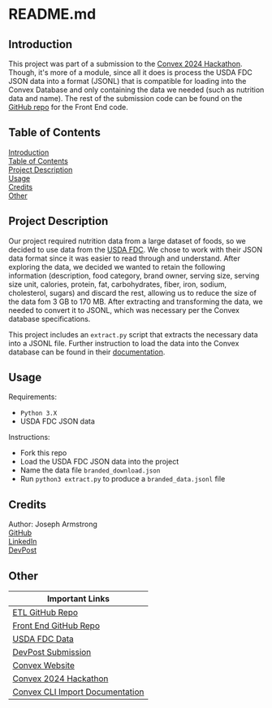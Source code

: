 # README.md

<a name="introduction"/>

## Introduction

This project was part of a submission to the [Convex 2024 Hackathon](https://convexhackathon.devpost.com/). Though, it's more of a module, since all it does is process the USDA FDC JSON data into a format (JSONL) that is compatible for loading into the Convex Database and only containing the data we needed (such as nutrition data and name). The rest of the submission code can be found on the [GitHub repo](https://github.com/mashiourcse/convex_nutriiton) for the Front End code.

<a name="table-of-contents"/>

## Table of Contents

[Introduction](#introduction)  
[Table of Contents](#table-of-contents)  
[Project Description](#project-description)  
[Usage](#usage)  
[Credits](#credits)  
[Other](#other)

<a name="project-description"/>

## Project Description

Our project required nutrition data from a large dataset of foods, so we decided to use data from the [USDA FDC](https://fdc.nal.usda.gov/). We chose to work with their JSON data format since it was easier to read through and understand. After exploring the data, we decided we wanted to retain the following information (description, food category, brand owner, serving size, serving size unit, calories, protein, fat, carbohydrates, fiber, iron, sodium, cholesterol, sugars) and discard the rest, allowing us to reduce the size of the data fom 3 GB to 170 MB. After extracting and transforming the data, we needed to convert it to JSONL, which was necessary per the Convex database specifications.

This project includes an `extract.py` script that extracts the necessary data into a JSONL file. Further instruction to load the data into the Convex database can be found in their [documentation](https://docs.convex.dev/database/import-export/import#single-table-import).

<a name="usage"/>

## Usage

Requirements:

- `Python 3.X`
- USDA FDC JSON data

Instructions:

- Fork this repo
- Load the USDA FDC JSON data into the project
- Name the data file `branded_download.json`
- Run `python3 extract.py` to produce a `branded_data.jsonl` file

<a name="credits"/>

## Credits

Author: Joseph Armstrong  
[GitHub](https://github.com/JosephArmstrong314)  
[LinkedIn](https://www.linkedin.com/in/joseph-armstrong-31415926535897932384626/)  
[DevPost](https://devpost.com/joeagorn)

<a name="other"/>

## Other

| Important Links                                                                                              |
| ------------------------------------------------------------------------------------------------------------ |
| [ETL GitHub Repo](https://github.com/JosephArmstrong314/usda-fdc-etl)                                        |
| [Front End GitHub Repo](https://github.com/mashiourcse/convex_nutriiton)                                     |
| [USDA FDC Data](https://fdc.nal.usda.gov/)                                                                   |
| [DevPost Submission](https://devpost.com/software/nutrition-tool-using-usda-dataset)                         |
| [Convex Website](https://www.convex.dev/)                                                                    |
| [Convex 2024 Hackathon](https://convexhackathon.devpost.com/)                                                |
| [Convex CLI Import Documentation](https://docs.convex.dev/database/import-export/import#single-table-import) |
